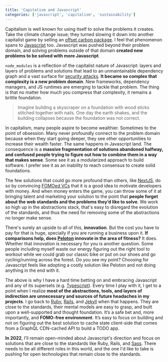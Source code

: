 ```yaml
---
title: 'Capitalism and Javascript'
categories: ['javascript', 'capitalism', 'sustainability']
---
```


Capitalism is well known for using itself to solve the problems it creates. Take the climate change issue; they turned slowing it down into another capitalist game by selling an [offset carbon package](https://en.wikipedia.org/wiki/Carbon_offset). I feel that phenomenon spans to [Javascript](https://en.wikipedia.org/wiki/JavaScript) too. Javascript was pushed beyond their problem domain, and solving problems outside of that domain **created new problems to be solved with more Javascript**.

`node_modules` is a reflection of the capitalist nature of Javascript: layers and layers of problems and solutions that lead to an unmaintainable dependency graph and a vast surface for [security attacks](https://blog.sonatype.com/npm-project-used-by-millions-hijacked-in-supply-chain-attack). **It became so complex that complexity is a new problem domain**. New frameworks, dependency managers, and JS runtimes are emerging to tackle that problem. The thing is that no matter how much you compress that complexity, it remains a brittle foundation.

> Imagine building a skyscraper on a foundation with wood sticks stitched together with nails. One day the earth shakes, and the building collapses because the foundation was not correct.

In capitalism, many people aspire to become wealthier. Sometimes to the point of obsession. Many never profoundly connect to the problem domain because when they start going deeper, they see other opportunities to increase their wealth faster. The same happens in Javascript land. The consequence is a **massive fragmentation of solutions abandoned halfway, and confused people trying to figure out how to combine them in a way that makes sense**. Some see it as a modularized approach to build software. I prefer see it as an inability to reach consensus to create solid foundations. 

The few solutions that could go more profound than others, like [NextJS](https://nextjs.org), do so by convincing [FOMOed VCs](https://www.nfx.com/post/how-vcs-think-investing-decisions/) that it is a good idea to motivate developers with money. And when money enters the game, you can throw some of it at bringing talent and marketing your solution to the point that **people forget about the web standards and the problems they’d like to solve**. We work so high up in the abstractions stack, that's easy to disregard the evolution of the standards, and thus the need for removing some of the abstractions no longer make sense.

There's surely an upside to all of this, **innovation**. But the cost you have to pay for that is huge, specially if you are running a business upon it. **If comparisons help, does [Peloton](https://www.onepeloton.com) innovate in the area of fitness?** It does. Whether that innovation is necessary for you is another question. Some people including myself waste our energy figuring out the right tool to workout while we could grab our classic bike or put on our shoes and go cycling/running across the forest. Do you see my point? Choosing for Javascript feels like adopting a costly solution like Peloton and not doing anything in the end with it.

The above is why I have a hard time betting on and embracing Javascript and any of its supersets (e.g. [Typescript](https://www.typescriptlang.org)). Every time I play with it, I get to a point when I realize **most of the abstractions, tools, and layers of indirection are unnecessary and sources of future headaches in my projects**. I go back to [Ruby](https://www.ruby-lang.org/en/), [Rails](https://rubyonrails.org), and [Jekyll](https://jekyllrb.com) when that happens. They are close to the standards, their mental models are easy to grasp, and built upon a well-supported and thought foundation. It’s a safe bet and, more importantly, and **FOMO-free environment**. It’s easy to focus on building and not on figuring out the best solution to cache state client-side that comes from a GraphQL CDN-cached API to build a TODO app.

**In 2022**, I’ll remain open-minded about Javascript's direction and focus on solutions that are close to the standards like Ruby, Rails, and [Sass](https://sass-lang.com). There needs to be all different roles in this world, and the one I'd like to take is pushing for open technologies that remain close to the standards.
